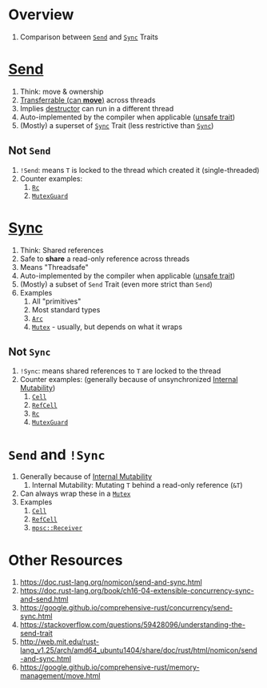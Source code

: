 # Overview
1. Comparison between [`Send`](https://doc.rust-lang.org/std/marker/trait.Send.html) and [`Sync`](https://doc.rust-lang.org/std/marker/trait.Sync.html) Traits


# [Send](https://doc.rust-lang.org/std/marker/trait.Send.html)
1. Think: move & ownership
1. [Transferrable (can **move**)](https://google.github.io/comprehensive-rust/memory-management/move.html) across threads
1. Implies [destructor](https://doc.rust-lang.org/nomicon/destructors.html) can run in a different thread
1. Auto-implemented by the compiler when applicable ([unsafe trait](https://doc.rust-lang.org/book/ch19-01-unsafe-rust.html))
1. (Mostly) a superset of [`Sync`](https://doc.rust-lang.org/std/marker/trait.Sync.html) Trait (less restrictive than [`Sync`](https://doc.rust-lang.org/std/marker/trait.Sync.html))


## Not `Send`
1. `!Send`: means `T` is locked to the thread which created it (single-threaded)
1. Counter examples:
    1. [`Rc`](https://doc.rust-lang.org/std/rc/struct.Rc.html)
    1. [`MutexGuard`](https://doc.rust-lang.org/std/sync/struct.MutexGuard.html)


# [Sync](https://doc.rust-lang.org/std/marker/trait.Sync.html)
1. Think: Shared references
1. Safe to **share** a read-only reference across threads
1. Means "Threadsafe"
1. Auto-implemented by the compiler when applicable ([unsafe trait](https://doc.rust-lang.org/book/ch19-01-unsafe-rust.html))
1. (Mostly) a subset of `Send` Trait (even more strict than `Send`)
1. Examples
    1. All "primitives"
    1. Most standard types
    1. [`Arc`](https://doc.rust-lang.org/std/sync/struct.Arc.html)
    1. [`Mutex`](https://doc.rust-lang.org/std/sync/struct.Mutex.html) - usually, but depends on what it wraps

## Not `Sync`
1. `!Sync`: means shared references to `T` are locked to the thread
1. Counter examples: (generally because of unsynchronized [Internal Mutability](https://doc.rust-lang.org/reference/interior-mutability.html))
    1. [`Cell`](https://doc.rust-lang.org/std/cell/struct.Cell.html)
    1. [`RefCell`](https://doc.rust-lang.org/std/cell/struct.RefCell.html)
    1. [`Rc`](https://doc.rust-lang.org/std/rc/struct.Rc.html)
    1. [`MutexGuard`](https://doc.rust-lang.org/std/sync/struct.MutexGuard.html)


# `Send` and `!Sync`
1. Generally because of [Internal Mutability](https://doc.rust-lang.org/reference/interior-mutability.html)
    1. Internal Mutability: Mutating `T` behind a read-only reference (`&T`)
1. Can always wrap these in a [`Mutex`](https://doc.rust-lang.org/std/sync/struct.Mutex.html)
1. Examples
    1. [`Cell`](https://doc.rust-lang.org/std/cell/struct.Cell.html)
    1. [`RefCell`](https://doc.rust-lang.org/std/cell/struct.RefCell.html)
    1. [`mpsc::Receiver`](https://doc.rust-lang.org/std/sync/mpsc/struct.Receiver.html)


# Other Resources
1. https://doc.rust-lang.org/nomicon/send-and-sync.html
1. https://doc.rust-lang.org/book/ch16-04-extensible-concurrency-sync-and-send.html
1. https://google.github.io/comprehensive-rust/concurrency/send-sync.html
1. https://stackoverflow.com/questions/59428096/understanding-the-send-trait
1. http://web.mit.edu/rust-lang_v1.25/arch/amd64_ubuntu1404/share/doc/rust/html/nomicon/send-and-sync.html
1. https://google.github.io/comprehensive-rust/memory-management/move.html

